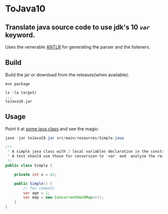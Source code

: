 # ToJava10

## Translate java source code to use jdk's 10 _`var`_ keyword.

Uses the venerable [ANTLR](www.antlr.org) for generating the parser and the listeners.

## Build
Build the jar or download from the releases(when available):
```
mvn package

ls -la target/
...
toJava10.jar
```

## Usage
Point it at [some java class](src/main/resources/Simple.java) and see the magic:

```java
java -jar toJava10.jar src/main/resources/Simple.java

/**
 * A simple java class with 2 local variables declaration in the constructor.
 * A test should use those for conversion to 'var' and  analyze the result.
 */
public class Simple {

    private int x = 42;

    public Simple() {
        // foo comment
        var age = 1;
        var map = new ConcurrentHashMap<>();
    }
}
```
